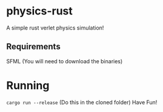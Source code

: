 # physics-rust
A simple rust verlet physics simulation!

## Requirements
  SFML (You will need to download the binaries)
  
# Running

`cargo run --release` (Do this in the cloned folder)
Have Fun!
